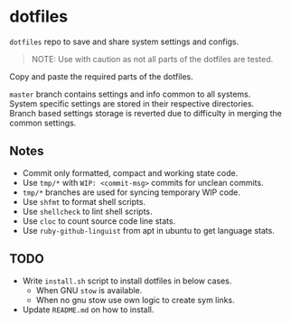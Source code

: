 # dotfiles

`dotfiles` repo to save and share system settings and configs.

> NOTE: Use with caution as not all parts of the dotfiles are tested.

Copy and paste the required parts of the dotfiles.

`master` branch contains settings and info common to all systems.\
System specific settings are stored in their respective directories.\
Branch based settings storage is reverted due to difficulty in merging
the common settings.

## Notes

* Commit only formatted, compact and working state code.
* Use `tmp/*` with `WIP: <commit-msg>` commits for unclean commits.
* `tmp/*` branches are used for syncing temporary WIP code.
* Use `shfmt` to format shell scripts.
* Use `shellcheck` to lint shell scripts.
* Use `cloc` to count source code line stats.
* Use `ruby-github-linguist` from apt in ubuntu to get language stats.

## TODO

* Write `install.sh` script to install dotfiles in below cases.
  * When GNU `stow` is available.
  * When no gnu stow use own logic to create sym links.
* Update `README.md` on how to install.
